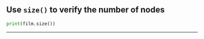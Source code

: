 <!--{type:code step3}-->
<!--{title:Use `size()` to verify the number of nodes}-->
## Use `size()` to verify the number of nodes
```python
print(film.size())
```
-------------------------------------------------

[for speaker]: <> (Now we should have a Linked List that contains a total of 8 nodes that represent 8 appointments for auditions in succession. We can verify the number of nodes by using the size[] function)